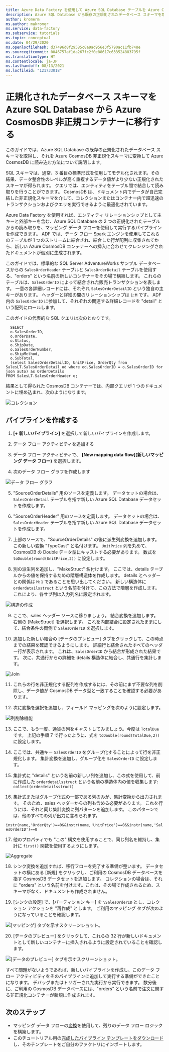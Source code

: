 ```yaml
---
title: Azure Data Factory を使用して Azure SQL Database テーブルを Azure CosmosDB に移行する
description: Azure SQL Database から既存の正規化されたデータベース スキーマを取得し、Azure Data Factory を使用して Azure CosmosDB 非正規化コンテナーに移行します。
author: kromerm
ms.author: makromer
ms.service: data-factory
ms.subservice: tutorials
ms.topic: conceptual
ms.date: 04/29/2020
ms.openlocfilehash: d37496d8f29585c8a9ad956e3f5790ac11fb748e
ms.sourcegitcommit: 0046757af1da267fc2f0e88617c633524883795f
ms.translationtype: HT
ms.contentlocale: ja-JP
ms.lasthandoff: 08/13/2021
ms.locfileid: "121733018"
---
```

# <a name="migrate-normalized-database-schema-from-azure-sql-database-to-azure-cosmosdb-denormalized-container"></a>正規化されたデータベース スキーマを Azure SQL Database から Azure CosmosDB 非正規コンテナーに移行する

このガイドでは、Azure SQL Database の既存の正規化されたデータベース スキーマを取得し、それを Azure CosmosDB 非正規化スキーマに変換して Azure CosmosDB に読み込む方法について説明します。

SQL スキーマは、通常、3 番目の標準形式を使用してモデル化されます。その結果、データ整合性のレベルが高く重複するデータ値がより少ない正規化されたスキーマが得られます。 クエリでは、エンティティをテーブル間で結合して読み取りを行うことができます。 CosmosDB は、ドキュメント内でデータが自己完結した非正規化スキーマを介して、コレクションまたはコンテナー内で超迅速のトランザクションおよびクエリを実行できるように最適化されています。

Azure Data Factory を使用すれば、エンティティ リレーションシップとして主キーと外部キーを含む、Azure SQL Database の 2 つの正規化されたテーブルからの読み取りを、マッピング データ フローを使用して実行するパイプラインを作成できます。 ADF では、データ フロー Spark エンジンを使用してこれらのテーブルが 1 つのストリームに結合され、結合した行が配列に収集されてから、新しい Azure CosmosDB コンテナーへの挿入に合わせてクレンジングされたドキュメントが個別に生成されます。

このガイドでは、標準的な SQL Server AdventureWorks サンプル データベースからの ```SalesOrderHeader``` テーブルと ```SalesOrderDetail``` テーブルを使用する、"orders" という名前の新しいコンテナーをその場で構築します。 これらのテーブルは、```SalesOrderID``` によって結合された販売トランザクションを表します。 一意の各詳細レコードには、それぞれ ```SalesOrderDetailID``` という独自の主キーがあります。 ヘッダーと詳細の間のリレーションシップは ```1:M``` です。 ADF 内の ```SalesOrderID``` に参加して、それぞれの関連する詳細レコードを "detail" という配列にロールします。

このガイドの代表的な SQL クエリは次のとおりです。

```
  SELECT
  o.SalesOrderID,
  o.OrderDate,
  o.Status,
  o.ShipDate,
  o.SalesOrderNumber,
  o.ShipMethod,
  o.SubTotal,
  (select SalesOrderDetailID, UnitPrice, OrderQty from SalesLT.SalesOrderDetail od where od.SalesOrderID = o.SalesOrderID for json auto) as OrderDetails
FROM SalesLT.SalesOrderHeader o;
```

結果として得られた CosmosDB コンテナーでは、内部クエリが 1 つのドキュメントに埋め込まれ、次のようになります。

![コレクション](media/data-flow/cosmosb3.png)

## <a name="create-a-pipeline"></a>パイプラインを作成する

1. **[+ 新しいパイプライン]** を選択して新しいパイプラインを作成します。

2. データ フロー アクティビティを追加する

3. データ フロー アクティビティで、 **[New mapping data flow]\(新しいマッピング データ フロー\)** を選択します。

4. 次のデータ フロー グラフを作成します

![データ フロー グラフ](media/data-flow/cosmosb1.png)

5. "SourceOrderDetails" 用のソースを定義します。 データセットの場合は、```SalesOrderDetail``` テーブルを指す新しい Azure SQL Database データセットを作成します。

6. "SourceOrderHeader" 用のソースを定義します。 データセットの場合は、```SalesOrderHeader``` テーブルを指す新しい Azure SQL Database データセットを作成します。

7. 上部のソースで、"SourceOrderDetails" の後に派生列変換を追加します。 この新しい変換 "TypeCast" と名付けます。 ```UnitPrice``` 列を丸めて、CosmosDB の Double データ型にキャストする必要があります。 数式を ```toDouble(round(UnitPrice,2))``` に設定します。

8. 別の派生列を追加し、"MakeStruct" 名付けます。 ここでは、details テーブルからの値を保持するための階層構造体を作成します。 details とヘッダーとの関係は ```M:1``` であることを思い出してください。 新しい構造体に ```orderdetailsstruct``` という名前を付けて、この方法で階層を作成します。これにより、各サブ列は入力列名に設定されます。

![構造の作成](media/data-flow/cosmosb9.png)

9. ここで、sales ヘッダー ソースに移りましょう。 結合変換を追加します。 右側の [MakeStruct] を選択します。 これを内部結合に設定されたままにして、結合条件の両側で ```SalesOrderID``` を選択します。

10. 追加した新しい結合の [データのプレビュー] タブをクリックして、この時点までの結果を確認できるようにします。 詳細行と結合されたすべてのヘッダー行が表示されます。 これは、```SalesOrderID``` から結合が形成された結果です。 次に、共通行からの詳細を details 構造体に結合し、共通行を集計します。

![Join](media/data-flow/cosmosb4.png)

11. これらの行を非正規化する配列を作成するには、その前にまず不要な列を削除し、データ値が CosmosDB データ型と一致することを確認する必要があります。

12. 次に変換を選択を追加し、フィールド マッピングを次のように設定します。

![列削除機能](media/data-flow/cosmosb5.png)

13. ここで、もう一度、通貨の列をキャストしてみましょう。今度は ```TotalDue``` です。 上記の手順 7 で行ったように、式を ```toDouble(round(TotalDue,2))``` に設定します。

14. ここでは、共通キー ```SalesOrderID``` をグループ化することによって行を非正規化します。 集計変換を追加し、グループ化を ```SalesOrderID``` に設定します。

15. 集計式に "details" という名前の新しい列を追加し、この式を使用して、前に作成した ```orderdetailsstruct``` という名前の構造体内の値を収集します: ```collect(orderdetailsstruct)```

16. 集計式またはグループ化式の一部である列のみが、集計変換から出力されます。 そのため、sales ヘッダーからの列も含める必要があります。 これを行うには、それと同じ集計変換に列パターンを追加します。 このパターンでは、他のすべての列が出力に含められます。

```instr(name,'OrderQty')==0&&instr(name,'UnitPrice')==0&&instr(name,'SalesOrderID')==0```

17. 他のプロパティでも "この" 構文を使用することで、同じ列名を維持し、集計に ```first()``` 関数を使用するようにします。

![Aggregate](media/data-flow/cosmosb6.png)

18. シンク変換を追加すれば、移行フローを完了する準備が整います。 データセットの横にある [新規] をクリックし、ご利用の CosmosDB データベースを指す CosmosDB データセットを追加します。 コレクションの場合は、それに "orders" という名前を付けます。これは、その場で作成されるため、スキーマがなく、ドキュメントも作成されません。

19. [シンクの設定] で、[パーティション キー] を ```\SalesOrderID``` とし、コレクション アクションを "再作成" とします。 ご利用のマッピング タブが次のようになっていることを確認します。

![[マッピング] タブを示すスクリーンショット。](media/data-flow/cosmosb7.png)

20. [データのプレビュー] をクリックして、これらの 32 行が新しいドキュメントとして新しいコンテナーに挿入されるように設定されていることを確認します。

![[データのプレビュー] タブを示すスクリーンショット。](media/data-flow/cosmosb8.png)

すべて問題がないようであれば、新しいパイプラインを作成し、このデータ フロー アクティビティをそのパイプラインに追加して実行する準備ができたことになります。 デバッグまたはトリガーされた実行から実行できます。 数分後に、ご利用の CosmosDB データベースには、"orders" という名前で注文に関する非正規化コンテナーが新規に作成されます。

## <a name="next-steps"></a>次のステップ

* マッピング データ フローの[変換](concepts-data-flow-overview.md)を使用して、残りのデータ フロー ロジックを構築します。
* このチュートリアル用の[完成したパイプライン テンプレートをダウンロード](https://github.com/kromerm/adfdataflowdocs/blob/master/sampledata/SQL%20Orders%20to%20CosmosDB.zip)し、そのテンプレートをご自分のファクトリにインポートします。
